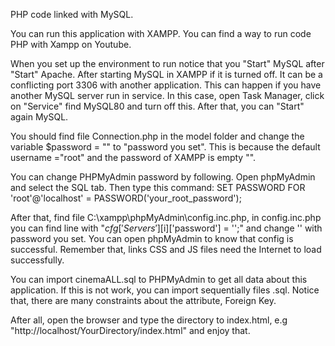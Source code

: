PHP code linked with MySQL.

  You can run this application with XAMPP. You can find a way to run code PHP with Xampp on Youtube.

  When you set up the environment to run notice that you "Start" MySQL after "Start" Apache. After starting MySQL in XAMPP if it is turned off. It can be a conflicting port 3306 with another application. This can happen if you have another MySQL server run in service. In this case, open Task Manager, click on "Service" find MySQL80 and turn off this. After that, you can "Start" again MySQL.

  You should find file Connection.php in the model folder and change the variable $password = "" to "password you set". This is because the default username ="root" and the password of XAMPP is empty "".
  
   You can change PHPMyAdmin password by following. Open phpMyAdmin and select the SQL tab. Then type this command: SET PASSWORD FOR 'root'@'localhost' = PASSWORD('your_root_password');
  
  After that, find file C:\xampp\phpMyAdmin\config.inc.php, in config.inc.php you can find line with "$cfg['Servers'][$i]['password'] = '';" and change '' with password you set. You can open phpMyAdmin to know that config is successful. Remember that, links CSS and JS files need the Internet to load successfully.

  You can import cinemaALL.sql to PHPMyAdmin to get all data about this application. If this is not work, you can import sequentially files .sql. Notice that, there are many constraints about the attribute, Foreign Key.

  After all, open the browser and type the directory to index.html, e.g "http://localhost/YourDirectory/index.html" and enjoy that.

